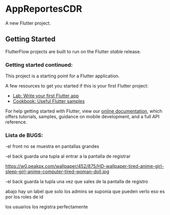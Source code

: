 # AppReportesCDR

A new Flutter project.

## Getting Started

FlutterFlow projects are built to run on the Flutter _stable_ release.

### Getting started continued:

This project is a starting point for a Flutter application.

A few resources to get you started if this is your first Flutter project:

- [Lab: Write your first Flutter app](https://flutter.dev/docs/get-started/codelab)
- [Cookbook: Useful Flutter samples](https://flutter.dev/docs/cookbook)

For help getting started with Flutter, view our
[online documentation](https://flutter.dev/docs), which offers tutorials,
samples, guidance on mobile development, and a full API reference.


### Lista de BUGS:
-el front no se muestra en pantallas grandes

-el back guarda una tupla al entrar a la pantalla de registrar


https://w0.peakpx.com/wallpaper/452/875/HD-wallpaper-tired-anime-girl-sleep-girl-anime-computer-tired-woman-doll.jpg

-el back guarda la tupla una vez que sales de la pantalla de registro


abajo hay un label que solo los admins se suponia que pueden verlo eso es por los roles de id

los usuarios los registra perfectamente
